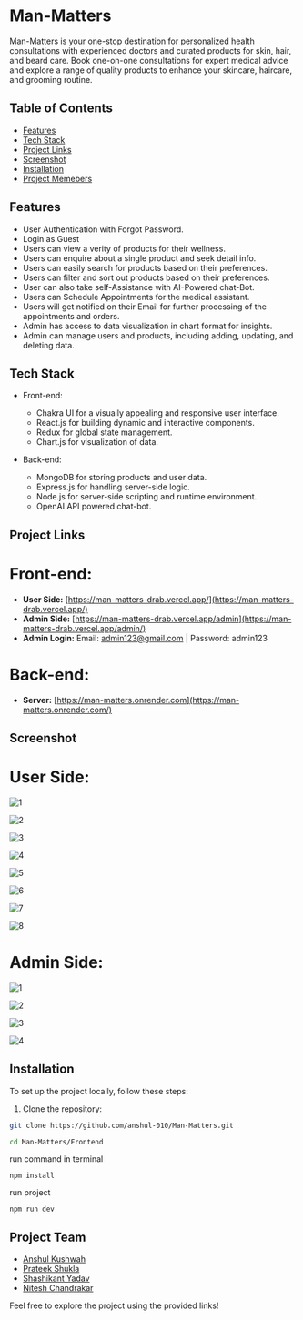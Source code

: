 # Man-Matters 

Man-Matters is your one-stop destination for personalized health consultations with experienced doctors and curated products for skin, hair, and beard care. Book one-on-one consultations for expert medical advice and explore a range of quality products to enhance your skincare, haircare, and grooming routine.

## Table of Contents
- [Features](#features)
- [Tech Stack](#Tech-stack)
- [Project Links](#Project-links)
- [Screenshot](#Screenshot)
- [Installation](#installation)
- [Project Memebers](#Project-team)



## Features

- User Authentication with Forgot Password.
- Login as Guest
- Users can view a verity of products for their wellness.
- Users can enquire about a single product and seek detail info.
- Users can easily search for products based on their preferences.
- Users can filter and sort out products based on their preferences.
- User can also take self-Assistance with AI-Powered chat-Bot.
- Users can Schedule Appointments for the medical assistant.
- Users will get notified on their Email for further processing of the appointments and orders.
- Admin has access to data visualization in chart format for insights.
- Admin can manage users and products, including adding, updating, and deleting data.


## Tech Stack

- Front-end:
  - Chakra UI for a visually appealing and responsive user interface.
  - React.js for building dynamic and interactive components.
  - Redux for global state management.
  - Chart.js for visualization of data.

- Back-end:
  - MongoDB for storing products and user data.
  - Express.js for handling server-side logic.
  - Node.js for server-side scripting and runtime environment.
  - OpenAI API powered chat-bot.

## Project Links

# Front-end:

- **User Side:** [https://man-matters-drab.vercel.app/](https://man-matters-drab.vercel.app/)
- **Admin Side:** [https://man-matters-drab.vercel.app/admin](https://man-matters-drab.vercel.app/admin/)
- **Admin Login:** Email: admin123@gmail.com | Password: admin123

# Back-end:

- **Server:** [https://man-matters.onrender.com](https://man-matters.onrender.com/)

## Screenshot
# User Side:
![1](https://i.ibb.co/xhG0TjX/landing.png)

![2](https://i.ibb.co/HTcpBk7/product.png)

![3](https://i.ibb.co/gyJbx1k/signle-Product.png)

![4](https://i.ibb.co/k06Qcwt/appointment.png)

![5](https://i.ibb.co/zFZg9Kh/chat.png)

![6](https://i.ibb.co/gd7TZ93/cart.png)

![7](https://i.ibb.co/0FC5zYM/payment.png)

![8](https://i.ibb.co/dBbhL4M/order-Placed.png)


# Admin Side:
![1](https://i.ibb.co/GkqX5Gw/Admin-Landing.png)

![2](https://i.ibb.co/YL7vgNK/admin-dashboard.png)

![3](https://i.ibb.co/xCbpbWR/admins.png)

![4](https://i.ibb.co/W6g5ZdR/admin-CRUD.png)


## Installation
To set up the project locally, follow these steps:

1. Clone the repository:

```bash
git clone https://github.com/anshul-010/Man-Matters.git
```

```bash
cd Man-Matters/Frontend
```

run command in terminal
```
npm install
```

run project
```
npm run dev
```


## Project Team

- [Anshul Kushwah](https://github.com/anshul-010)
- [Prateek Shukla](https://github.com/prateekshuklaps0)
- [Shashikant Yadav](https://github.com/shashi310)
- [Nitesh Chandrakar](https://github.com/niteshchandrakar)

Feel free to explore the project using the provided links!
